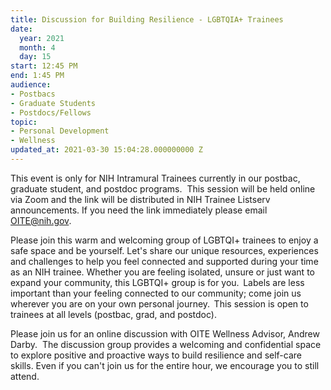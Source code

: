 ```yaml
---
title: Discussion for Building Resilience - LGBTQIA+ Trainees
date:
  year: 2021
  month: 4
  day: 15
start: 12:45 PM
end: 1:45 PM
audience:
- Postbacs
- Graduate Students
- Postdocs/Fellows
topic:
- Personal Development
- Wellness
updated_at: 2021-03-30 15:04:28.000000000 Z
---
```

This event is only for NIH Intramural Trainees currently in our postbac,
graduate student, and postdoc programs.  This session will be held
online via Zoom and the link will be distributed in NIH Trainee Listserv
announcements. If you need the link immediately please email
OITE@nih.gov. 

Please join this warm and welcoming group of LGBTQI+ trainees to enjoy a
safe space and be yourself. Let's share our unique resources,
experiences and challenges to help you feel connected and supported
during your time as an NIH trainee. Whether you are feeling isolated,
unsure or just want to expand your community, this LGBTQI+ group is for
you.  Labels are less important than your feeling connected to our
community; come join us wherever you are on your own personal
journey.  This session is open to trainees at all levels (postbac, grad,
and postdoc).

Please join us for an online discussion with OITE Wellness Advisor,
Andrew Darby.  The discussion group provides a welcoming and
confidential space to explore positive and proactive ways to build
resilience and self-care skills. Even if you can\'t join us for the
entire hour, we encourage you to still attend. 

<span style="font-family: arial, helvetica, sans-serif; font-size:
10pt;"> </span>

 

 
